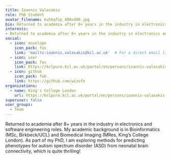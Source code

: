 ```yaml
---
title: Ioannis Valasakis
role: PhD Student
avatar_filename: kvhbqfzp_400x400.jpg
bio: Returned to academia after 8+ years in the industry in electronics and software engineering roles. My academic background is in Bioinformatics (MSc, Birkbeck/UCL) and Biomedical Imaging (MRes, King’s College London). As part of my PhD, I am exploring methods for predicting phenotypes for autism spectrum disorder (ASD) from neonatal brain connectivity, which is quite thrilling!
interests:
- Returned to academia after 8+ years in the industry in electronics and software engineering roles. My academic background is in Bioinformatics (MSc, Birkbeck/UCL) and Biomedical Imaging (MRes, King’s College London). As part of my PhD, I am exploring methods for predicting phenotypes for autism spectrum disorder (ASD) from neonatal brain connectivity, which is quite thrilling!
social:
  - icon: envelope
    icon_pack: fas
    link: 'mailto:ioannis.valasakis@kcl.ac.uk'  # For a direct email link, use "mailto:test@example.org".
  - icon: user
    icon_pack: fas
    link: https://kclpure.kcl.ac.uk/portal/en/persons/ioannis-valasakis(f0f82ba5-d9d0-4a0b-aa12-c3afdc1d758d).html  
  - icon: github
    icon_pack: fab
    link: https://github.com/wizofe
organizations:
  - name: King's College London
    url: https://kclpure.kcl.ac.uk/portal/en/persons/ioannis-valasakis(f0f82ba5-d9d0-4a0b-aa12-c3afdc1d758d).html
superuser: false
user_groups:
  - Team
---
```

Returned to academia after 8+ years in the industry in electronics and software engineering roles. My academic background is in Bioinformatics (MSc, Birkbeck/UCL) and Biomedical Imaging (MRes, King’s College London). As part of my PhD, I am exploring methods for predicting phenotypes for autism spectrum disorder (ASD) from neonatal brain connectivity, which is quite thrilling!
